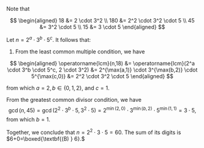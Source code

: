 Note that

$$
\begin{aligned}
 18 &= 2 \cdot 3^2 \\
 180 &= 2^2 \cdot 3^2 \cdot 5 \\
 45 &= 3^2 \cdot 5 \\
 15 &= 3 \cdot 5
\end{aligned}
$$

Let $n = 2^a \cdot 3^b \cdot 5^c$. It follows that:

1. From the least common multiple condition, we have

$$
\begin{aligned}
\operatorname{lcm}(n,18) &= \operatorname{lcm}(2^a \cdot 3^b \cdot 5^c, 2 \cdot 3^2) 
&= 2^{\max(a,1)} \cdot 3^{\max(b,2)} \cdot 5^{\max(c,0)} &= 2^2 \cdot 3^2 \cdot 5
\end{aligned}
$$

from which $a=2, b\in\{0,1,2\},$ and $c=1$.

From the greatest common divisor condition, we have
$$
\gcd(n,45) = \gcd(2^2 \cdot 3^b \cdot 5, 3^2 \cdot 5) = 2^{\min(2,0)} \cdot 3^{\min(b,2)} \cdot 5^{\min(1,1)} = 3 \cdot 5,
$$
from which $b=1.$

Together, we conclude that $n=2^2 \cdot 3 \cdot 5 = 60.$ The sum of its digits is $6+0=\boxed{\textbf{(B) } 6}.$
